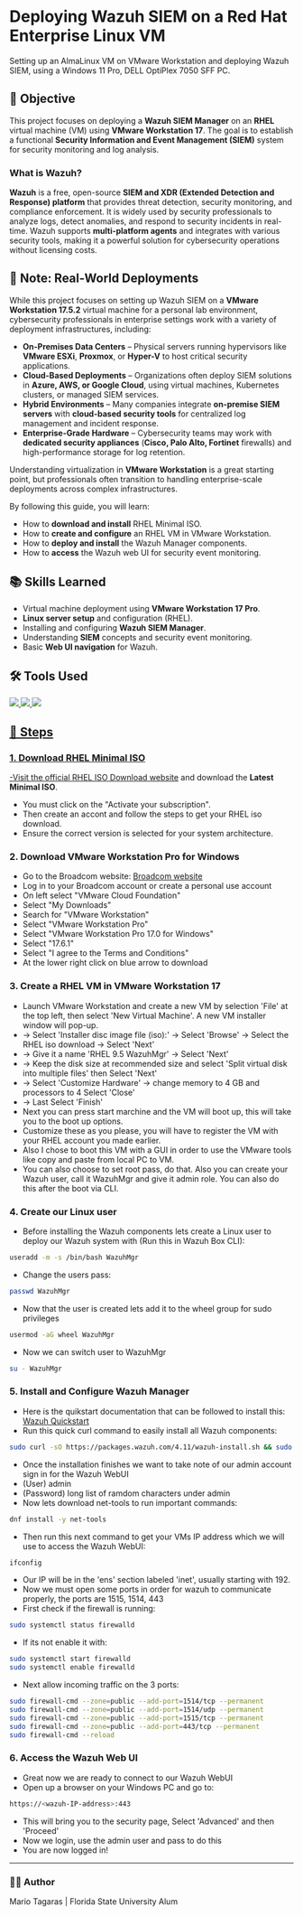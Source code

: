 # Deploying Wazuh SIEM on a Red Hat Enterprise Linux VM
Setting up an AlmaLinux VM on VMware Workstation and deploying Wazuh SIEM, using a Windows 11 Pro, DELL OptiPlex 7050 SFF PC.

## 🎯 Objective
This project focuses on deploying a **Wazuh SIEM Manager** on an **RHEL** virtual machine (VM) using **VMware Workstation 17**. The goal is to establish a functional **Security Information and Event Management (SIEM)** system for security monitoring and log analysis.

### What is Wazuh?
**Wazuh** is a free, open-source **SIEM and XDR (Extended Detection and Response) platform** that provides threat detection, security monitoring, and compliance enforcement. It is widely used by security professionals to analyze logs, detect anomalies, and respond to security incidents in real-time. Wazuh supports **multi-platform agents** and integrates with various security tools, making it a powerful solution for cybersecurity operations without licensing costs.

## 📝 Note: Real-World Deployments  

While this project focuses on setting up Wazuh SIEM on a **VMware Workstation 17.5.2** virtual machine for a personal lab environment, cybersecurity professionals in enterprise settings work with a variety of deployment infrastructures, including:  

- **On-Premises Data Centers** – Physical servers running hypervisors like **VMware ESXi**, **Proxmox**, or **Hyper-V** to host critical security applications.  
- **Cloud-Based Deployments** – Organizations often deploy SIEM solutions in **Azure, AWS, or Google Cloud**, using virtual machines, Kubernetes clusters, or managed SIEM services.  
- **Hybrid Environments** – Many companies integrate **on-premise SIEM servers** with **cloud-based security tools** for centralized log management and incident response.  
- **Enterprise-Grade Hardware** – Cybersecurity teams may work with **dedicated security appliances** (**Cisco, Palo Alto, Fortinet** firewalls) and high-performance storage for log retention.  

Understanding virtualization in **VMware Workstation** is a great starting point, but professionals often transition to handling enterprise-scale deployments across complex infrastructures.

By following this guide, you will learn:
- How to **download and install** RHEL Minimal ISO.
- How to **create and configure** an RHEL VM in VMware Workstation.
- How to **deploy and install** the Wazuh Manager components.
- How to **access** the Wazuh web UI for security event monitoring.

## 📚 Skills Learned
- Virtual machine deployment using **VMware Workstation 17 Pro**.
- **Linux server setup** and configuration (RHEL).
- Installing and configuring **Wazuh SIEM Manager**.
- Understanding **SIEM** concepts and security event monitoring.
- Basic **Web UI navigation** for Wazuh.

## 🛠️ Tools Used
<div>
  <a href="https://www.vmware.com/products/desktop-hypervisor/workstation-and-fusion" target="_blank"><img src="https://img.shields.io/badge/-VMware_Workstation_17-607078?&style=for-the-badge&logo=VMware&logoColor=white" />
  <a href="https://developers.redhat.com/products/rhel/download" target="_blank"><img src="https://img.shields.io/badge/-RHEL-EE0000?&style=for-the-badge&logo=Red-Hat&logoColor=white" />
  <a href="https://documentation.wazuh.com/current/quickstart.html" target="_blank"><img src="https://img.shields.io/badge/-Wazuh-0078D4?&style=for-the-badge&logo=Wazuh&logoColor=white" />
</div>

## 📜 Steps

### 1. Download RHEL Minimal ISO
-Visit the official [RHEL ISO Download website](https://developers.redhat.com/products/rhel/download) and download the **Latest Minimal ISO**.
- You must click on the "Activate your subscription".
- Then create an accont and follow the steps to get your RHEL iso download.
- Ensure the correct version is selected for your system architecture.

### 2. Download VMware Workstation Pro for Windows 
- Go to the Broadcom website: [Broadcom website](https://support.broadcom.com/)
- Log in to your Broadcom account or create a personal use account
- On left select "VMware Cloud Foundation"
- Select "My Downloads"
- Search for "VMware Workstation"
- Select "VMware Workstation Pro"
- Select "VMware Workstation Pro 17.0 for Windows"
- Select "17.6.1"
- Select "I agree to the Terms and Conditions"
- At the lower right click on blue arrow to download

### 3. Create a RHEL VM in VMware Workstation 17
- Launch VMware Workstation and create a new VM by selection 'File' at the top left, then select 'New Virtual Machine'. A new VM installer window will pop-up.
- -> Select 'Installer disc image file (iso):' -> Select 'Browse' -> Select the RHEL iso download -> Select 'Next'
- -> Give it a name 'RHEL 9.5 WazuhMgr' -> Select 'Next'
- -> Keep the disk size at recommended size and select 'Split virtual disk into multiple files' then Select 'Next'
- -> Select 'Customize Hardware' -> change memory to 4 GB and processors to 4 Select 'Close'
- -> Last Select 'Finish'
- Next you can press start marchine and the VM will boot up, this will take you to the boot up options.
- Customize these as you please, you will have to register the VM with your RHEL account you made earlier.
- Also I chose to boot this VM with a GUI in order to use the VMware tools like copy and paste from local PC to VM.
- You can also choose to set root pass, do that. Also you can create your Wazuh user, call it WazuhMgr and give it admin role. You can also do this after the boot via CLI.

### 4. Create our Linux user
- Before installing the Wazuh components lets create a Linux user to deploy our Wazuh system with (Run this in Wazuh Box CLI):
```bash
useradd -m -s /bin/bash WazuhMgr
```
- Change the users pass:
```bash
passwd WazuhMgr
```
- Now that the user is created lets add it to the wheel group for sudo privileges
```bash
usermod -aG wheel WazuhMgr
```
- Now we can switch user to WazuhMgr
```bash
su - WazuhMgr
```

### 5. Install and Configure Wazuh Manager
- Here is the quikstart documentation that can be followed to install this: [Wazuh Quickstart](https://documentation.wazuh.com/current/quickstart.html) 
- Run this quick curl command to easily install all Wazuh components:
```bash
sudo curl -sO https://packages.wazuh.com/4.11/wazuh-install.sh && sudo bash ./wazuh-install.sh -a
```
- Once the installation finishes we want to take note of our admin account sign in for the Wazuh WebUI
- (User) admin
- (Password) long list of ramdom characters under admin
- Now lets download net-tools to run important commands:
```bash
dnf install -y net-tools
```
- Then run this next command to get your VMs IP address which we will use to access the Wazuh WebUI:
```bash
ifconfig
```
- Our IP will be in the 'ens' section labeled 'inet', usually starting with 192.
- Now we must open some ports in order for wazuh to communicate properly, the ports are 1515, 1514, 443
- First check if the firewall is running:
```bash
sudo systemctl status firewalld
```
- If its not enable it with:
```bash
sudo systemctl start firewalld
sudo systemctl enable firewalld
```
- Next allow incoming traffic on the 3 ports:
```bash
sudo firewall-cmd --zone=public --add-port=1514/tcp --permanent
sudo firewall-cmd --zone=public --add-port=1514/udp --permanent
sudo firewall-cmd --zone=public --add-port=1515/tcp --permanent
sudo firewall-cmd --zone=public --add-port=443/tcp --permanent
sudo firewall-cmd --reload
```

### 6. Access the Wazuh Web UI
- Great now we are ready to connect to our Wazuh WebUI
- Open up a browser on your Windows PC and go to:
```bash
https://<wazuh-IP-address>:443
```
- This will bring you to the security page, Select 'Advanced' and then 'Proceed'
- Now we login, use the admin user and pass to do this
- You are now logged in!

---

### 👨‍💻 Author
Mario Tagaras | Florida State University Alum
